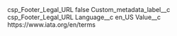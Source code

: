 <?xml version="1.0" encoding="UTF-8"?>
<CustomMetadata xmlns="http://soap.sforce.com/2006/04/metadata" xmlns:xsi="http://www.w3.org/2001/XMLSchema-instance" xmlns:xsd="http://www.w3.org/2001/XMLSchema">
    <label>csp_Footer_Legal_URL</label>
    <protected>false</protected>
    <values>
        <field>Custom_metadata_label__c</field>
        <value xsi:type="xsd:string">csp_Footer_Legal_URL</value>
    </values>
    <values>
        <field>Language__c</field>
        <value xsi:type="xsd:string">en_US</value>
    </values>
    <values>
        <field>Value__c</field>
        <value xsi:type="xsd:string">https://www.iata.org/en/terms</value>
    </values>
</CustomMetadata>

